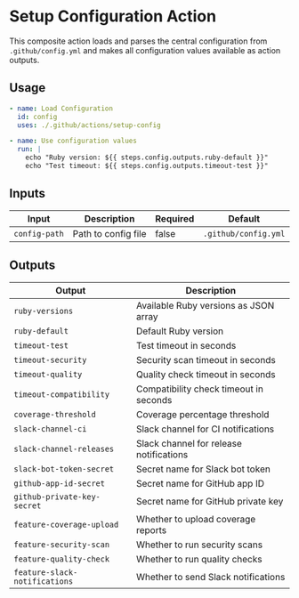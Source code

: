 # Setup Configuration Action

This composite action loads and parses the central configuration from `.github/config.yml` and makes all configuration values available as action outputs.

## Usage

```yaml
- name: Load Configuration
  id: config
  uses: ./.github/actions/setup-config

- name: Use configuration values
  run: |
    echo "Ruby version: ${{ steps.config.outputs.ruby-default }}"
    echo "Test timeout: ${{ steps.config.outputs.timeout-test }}"
```

## Inputs

| Input         | Description         | Required | Default              |
| ------------- | ------------------- | -------- | -------------------- |
| `config-path` | Path to config file | false    | `.github/config.yml` |

## Outputs

| Output                        | Description                             |
| ----------------------------- | --------------------------------------- |
| `ruby-versions`               | Available Ruby versions as JSON array   |
| `ruby-default`                | Default Ruby version                    |
| `timeout-test`                | Test timeout in seconds                 |
| `timeout-security`            | Security scan timeout in seconds        |
| `timeout-quality`             | Quality check timeout in seconds        |
| `timeout-compatibility`       | Compatibility check timeout in seconds  |
| `coverage-threshold`          | Coverage percentage threshold           |
| `slack-channel-ci`            | Slack channel for CI notifications      |
| `slack-channel-releases`      | Slack channel for release notifications |
| `slack-bot-token-secret`      | Secret name for Slack bot token         |
| `github-app-id-secret`        | Secret name for GitHub app ID           |
| `github-private-key-secret`   | Secret name for GitHub private key      |
| `feature-coverage-upload`     | Whether to upload coverage reports      |
| `feature-security-scan`       | Whether to run security scans           |
| `feature-quality-check`       | Whether to run quality checks           |
| `feature-slack-notifications` | Whether to send Slack notifications     |
